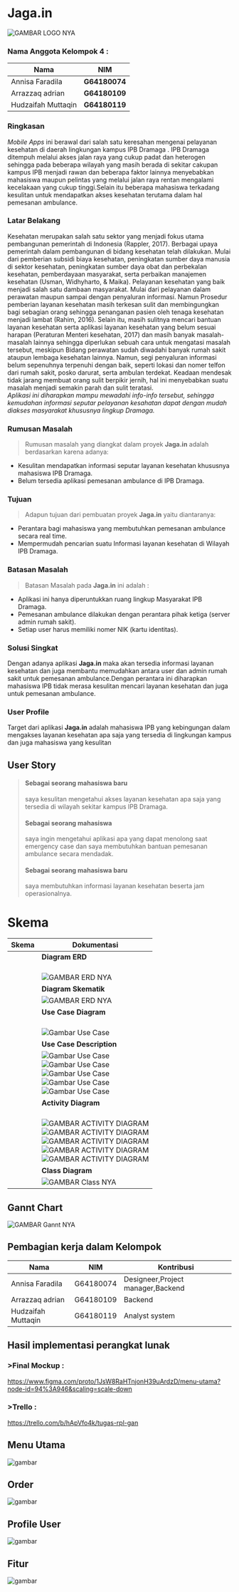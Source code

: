 # Jaga.in

![GAMBAR LOGO NYA](logo.png)

### Nama Anggota Kelompok 4 :
| Nama               | NIM           |
|--------------------|---------------|
| Annisa Faradila    | **G64180074** |
| Arrazzaq adrian    | **G64180109** |
| Hudzaifah Muttaqin | **G64180119** |<br/>

### Ringkasan<br/>
   
   *Mobile Apps* ini berawal dari salah satu keresahan mengenai pelayanan kesehatan di daerah lingkungan kampus IPB Dramaga . 
IPB Dramaga ditempuh melalui akses jalan raya yang cukup padat dan heterogen sehingga pada beberapa wilayah yang masih berada di sekitar cakupan kampus IPB menjadi rawan dan beberapa faktor lainnya menyebabkan mahasiswa maupun pelintas yang melalui jalan raya rentan mengalami kecelakaan yang cukup tinggi.Selain itu beberapa mahasiswa terkadang kesulitan untuk mendapatkan akses kesehatan terutama dalam hal pemesanan ambulance.

### Latar Belakang <br/>

   Kesehatan merupakan salah satu sektor yang menjadi fokus utama pembangunan pemerintah di Indonesia (Rappler, 2017). Berbagai upaya pemerintah dalam pembangunan di bidang kesehatan telah dilakukan. Mulai dari pemberian subsidi biaya kesehatan, peningkatan sumber daya manusia di sektor kesehatan, peningkatan sumber daya obat dan perbekalan kesehatan, pemberdayaan masyarakat, serta perbaikan manajemen kesehatan (Usman, Widhyharto, & Maika). Pelayanan kesehatan yang baik menjadi salah satu dambaan masyarakat. Mulai dari pelayanan dalam perawatan maupun sampai dengan penyaluran informasi. Namun Prosedur pemberian layanan kesehatan masih terkesan sulit dan membingungkan bagi sebagian orang sehingga penanganan pasien oleh tenaga kesehatan menjadi lambat (Rahim, 2016). Selain itu, masih sulitnya mencari bantuan layanan kesehatan serta aplikasi layanan kesehatan yang belum sesuai harapan (Peraturan Menteri kesehatan, 2017) dan masih banyak masalah-masalah lainnya sehingga diperlukan sebuah cara untuk mengatasi masalah tersebut, meskipun Bidang perawatan sudah diwadahi banyak rumah sakit ataupun lembaga kesehatan lainnya. Namun, segi penyaluran informasi belum sepenuhnya  terpenuhi dengan baik, seperti lokasi dan nomer telfon dari rumah sakit, posko darurat, serta ambulan terdekat. Keadaan mendesak tidak jarang membuat orang sulit berpikir jernih, hal ini menyebabkan suatu masalah menjadi semakin parah dan sulit teratasi. <br/>
*Aplikasi ini diharapkan mampu mewadahi info-info tersebut, sehingga kemudahan informasi seputar pelayanan kesahatan dapat dengan mudah diakses masyarakat khususnya lingkup Dramaga.*


### Rumusan Masalah<br/>

> Rumusan masalah yang diangkat dalam proyek **Jaga.in** adalah berdasarkan karena adanya:
- Kesulitan mendapatkan informasi seputar layanan kesehatan khususnya mahasiswa IPB Dramaga.
- Belum tersedia aplikasi pemesanan ambulance di IPB Dramaga. 

### Tujuan<br/>

> Adapun tujuan dari pembuatan proyek **Jaga.in** yaitu diantaranya:
- Perantara bagi mahasiswa yang membutuhkan pemesanan ambulance secara real time.
- Mempermudah pencarian suatu Informasi layanan kesehatan  di Wilayah IPB Dramaga.

### Batasan Masalah<br/>

> Batasan Masalah pada **Jaga.in** ini adalah : 
- Aplikasi ini hanya diperuntukkan ruang lingkup Masyarakat IPB Dramaga.
- Pemesanan ambulance dilakukan dengan perantara pihak ketiga (server admin rumah sakit).
- Setiap user harus memiliki nomer NIK (kartu identitas).

### Solusi Singkat<br/>

Dengan adanya aplikasi **Jaga.in** maka akan tersedia informasi layanan kesehatan dan juga membantu memudahkan antara user dan admin rumah sakit untuk pemesanan ambulance.Dengan perantara ini diharapkan mahasiswa IPB tidak merasa kesulitan mencari layanan kesehatan dan juga untuk pemesanan ambulance.
 
### User Profile<br/>
Target dari aplikasi **Jaga.in** adalah mahasiswa IPB yang kebingungan dalam mengakses layanan kesehatan apa saja yang tersedia di lingkungan kampus dan juga mahasiswa yang kesulitan 

## User Story<br/>
> #### Sebagai seorang mahasiswa baru
> saya kesulitan  mengetahui akses layanan kesehatan apa saja yang tersedia di wilayah sekitar kampus IPB Dramaga.
> #### Sebagai seorang mahasiswa
> saya ingin mengetahui aplikasi apa yang dapat menolong saat emergency case dan saya membutuhkan bantuan pemesanan ambulance secara mendadak.
> #### Sebagai seorang mahasiswa baru
> saya membutuhkan informasi layanan kesehatan beserta jam operasionalnya.

# Skema<br/>

| **Skema** | **Dokumentasi**                                                                                                                                                                                                                        |
|-------|------------------------------------------------------------------------------------------------------------------------------------------------------------------------------------------------------------------------------------------|
|       | **Diagram ERD**<br/><br>                                                                                                                                                                                                                 |
|       | ![GAMBAR ERD NYA](gambar/erd.png)                                                                                                                                                                                                        |
|       | **Diagram Skematik**<br/>                                                                                                                                                                                                                |
|       | ![GAMBAR ERD NYA](gambar/pipa.png)                                                                                                                                                                                                       |
|       | **Use Case Diagram**<br/><br>                                                                                                                                                                                                            |
|       | ![Gambar Use Case](gambar/UC.png)                                                                                                                                                                                                        |
|       | **Use Case Description**<br/>                                                                                                                                                                                                            |
|       | ![Gambar Use Case](gambar/bersihinbug.png)<br>![Gambar Use Case](gambar/memperbaharui.png)<br>![Gambar Use Case](gambar/lihatlayanan.jpg)<br>![Gambar Use Case](gambar/memperbarilankes.png)<br>![Gambar Use Case](gambar/ambulance.jpg) |
|       | **Activity Diagram**<br/><br>                                                                                                                                                                                                            |
|       | ![GAMBAR ACTIVITY DIAGRAM](gambar/1.png)<br>![GAMBAR ACTIVITY DIAGRAM](gambar/22.png)<br>![GAMBAR ACTIVITY DIAGRAM](gambar/3.png)<br>![GAMBAR ACTIVITY DIAGRAM](gambar/4.png)<br>![GAMBAR ACTIVITY DIAGRAM](gambar/5.png)                |
|       | **Class Diagram**<br/>                                                                                                                                                                                                                   |
|       | ![GAMBAR Class NYA](gambar/2.png)                                                                                                                                                                                                        |

## Gannt Chart<br/>

![GAMBAR Gannt NYA](gambar/gannt.png)
<br/>
## Pembagian kerja dalam Kelompok<br/>
| Nama               | NIM       | Kontribusi                |
|--------------------|-----------|---------------------------|
| Annisa Faradila    | G64180074 | Designeer,Project manager,Backend |
| Arrazzaq adrian    | G64180109 | Backend                   |
| Hudzaifah Muttaqin | G64180119 | Analyst system            |<br/>

## Hasil implementasi perangkat lunak<br/>

### >Final Mockup :
https://www.figma.com/proto/1JsW8RaHTnjonH39uArdzD/menu-utama?node-id=94%3A946&scaling=scale-down

### >Trello :
https://trello.com/b/hApVfo4k/tugas-rpl-gan
 
## Menu Utama<br/>
![gambar](gambar/mainmenu.jpg)
## Order<br/>
![gambar](gambar/order.jpg)
## Profile User<br/>
![gambar](gambar/profil.jpg)
## Fitur<br/>
![gambar](gambar/fitur.jpg)
